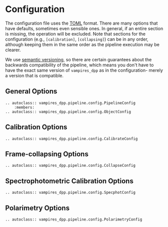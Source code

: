 # Configuration

The configuration file uses the [TOML](https://toml.io) format. There are many options that have defaults, sometimes even sensible ones. In general, if an entire section is missing, the operation will be excluded. Note that sections for the configuration (e.g., `[calibration]`, `[collapsing]`) can be in any order, although keeping them in the same order as the pipeline execution may be clearer.

We use [semantic versioning](https://semver.org/), so there are certain guarantees about the backwards compatibility of the pipeline, which means you don't have to have the exact same version of `vampires_dpp` as in the configuration- merely a version that is compatible.

## General Options

```{eval-rst}
.. autoclass:: vampires_dpp.pipeline.config.PipelineConfig
    :members:
.. autoclass:: vampires_dpp.pipeline.config.ObjectConfig
```

## Calibration Options

```{eval-rst}
.. autoclass:: vampires_dpp.pipeline.config.CalibrateConfig
```

## Frame-collapsing Options

```{eval-rst}
.. autoclass:: vampires_dpp.pipeline.config.CollapseConfig
```

## Spectrophotometric Calibration Options

```{eval-rst}
.. autoclass:: vampires_dpp.pipeline.config.SpecphotConfig
```

## Polarimetry Options

```{eval-rst}
.. autoclass:: vampires_dpp.pipeline.config.PolarimetryConfig
```
